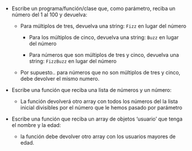 - Escribe un programa/función/clase que, como parámetro, reciba un número del 1 al 100 y devuelva:
    - Para múltiplos de tres, devuelva una string: `Fizz`
    en lugar del número

      - Para los múltiplos de cinco, devuelva una string: `Buzz`
    en lugar del número

      - Para números que son múltiplos de tres y cinco, devuelva una string: `FizzBuzz`
    en lugar del número

    - Por supuesto.. para números que no son múltiplos de tres y cinco, debe devolver el mismo numero.

- Escribe una función que reciba una lista de números y un número:
    - La función devolverá otro array con todos los números del la lista inicial divisibles por el número que le hemos pasado por parámetro

- Escribe una función que reciba un array de objetos ‘usuario’ que tenga el nombre y la edad:
    - la función debe devolver otro array con los usuarios mayores de edad.